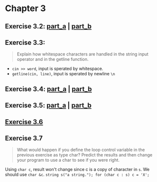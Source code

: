 Chapter 3
=======
Exercise 3.2: [part_a](https://github.com/gong7788/cpp-primer/blob/master/ch03/ex3_2a.cpp) | [part_b](https://github.com/gong7788/cpp-primer/blob/master/ch03/ex3_2b.cpp)
-----
Exercise 3.3:
-----
> Explain how whitespace characters are handled in the string input operator and in the getline function.
  + `cin >> word`, input is sperated by whitespace. 
  + `getline(cin, line)`, input is sperated by newline `\n`
 
Exercise 3.4: [part_a](https://github.com/gong7788/cpp-primer/blob/master/ch03/ex3_4a.cpp) | [part_b](https://github.com/gong7788/cpp-primer/blob/master/ch03/ex3_4b.cpp)
----
Exercise 3.5: [part_a](https://github.com/gong7788/cpp-primer/blob/master/ch03/ex3_5a.cpp) | [part_b](https://github.com/gong7788/cpp-primer/blob/master/ch03/ex3_5b.cpp)
----
[Exercise 3.6](https://github.com/gong7788/cpp-primer/blob/master/ch03/ex3_6.cpp)
---
Exercise 3.7
---
> What would happen if you define the loop control variable in the previous exercise as type char? Predict the results and then change your program to use a char to see if you were right.

Using `char c`, result won't change since c is a copy of character in `s`. We should use `char &c`.
`string s("a string.");
for (char c : s) c = 'X';` 

